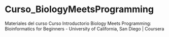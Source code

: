 # Curso_BiologyMeetsProgramming
Materiales del curso Curso Introductorio Biology Meets Programming: Bioinformatics for Beginners - University of California, San Diego | Coursera
